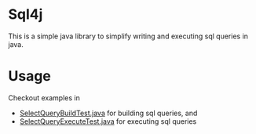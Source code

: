 # Sql4j
This is a simple java library to simplify writing and executing sql queries in java.

# Usage
Checkout examples in
* [SelectQueryBuildTest.java](src/test/java/org/sql4j/sql/query/SelectQueryBuildTest.java) for building sql queries, and
* [SelectQueryExecuteTest.java](src/test/java/org/sql4j/sql/query/SelectQueryExecuteTest.java) for executing sql queries
